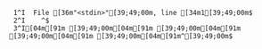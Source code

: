      1^I  File [36m"<stdin>"[39;49;00m, line [34m1[39;49;00m$
     2^I    ^$
     3^I[04m[91m [39;49;00m[04m[91m [39;49;00m[04m[91m [39;49;00m[04m[91m [39;49;00m[04m[91m^[39;49;00m$
